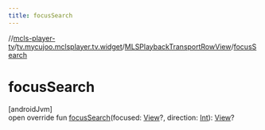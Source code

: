 ```yaml
---
title: focusSearch
---
```

//[mcls-player-tv](../../../index.html)/[tv.mycujoo.mclsplayer.tv.widget](../index.html)/[MLSPlaybackTransportRowView](index.html)/[focusSearch](focus-search.html)



# focusSearch



[androidJvm]\
open override fun [focusSearch](focus-search.html)(focused: [View](https://developer.android.com/reference/kotlin/android/view/View.html)?, direction: [Int](https://kotlinlang.org/api/latest/jvm/stdlib/kotlin/-int/index.html)): [View](https://developer.android.com/reference/kotlin/android/view/View.html)?




